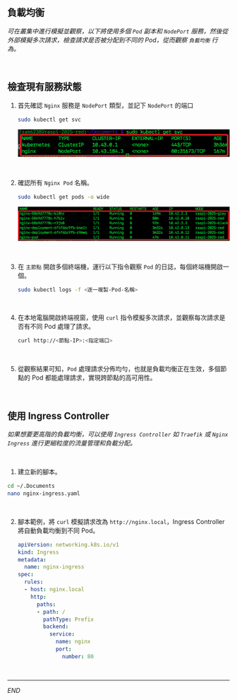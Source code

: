 ## 負載均衡

_可在叢集中進行模擬並觀察，以下將使用多個 `Pod` 副本和 `NodePort` 服務，然後從外部模擬多次請求，檢查請求是否被分配到不同的 Pod，從而觀察 `負載均衡` 行為。_

<br>

## 檢查現有服務狀態

1. 首先確認 `Nginx` 服務是 `NodePort` 類型，並記下 `NodePort` 的端口

    ```bash
    sudo kubectl get svc
    ```

    ![](images/img_133.png)

<br>

2. 確認所有 `Nginx Pod` 名稱。

    ```bash
    sudo kubectl get pods -o wide
    ```

    ![](images/img_134.png)

<br>

3. 在 `主節點` 開啟多個終端機，運行以下指令觀察 `Pod` 的日誌，每個終端機開啟一個。

    ```bash
    sudo kubectl logs -f <逐一複製-Pod-名稱>
    ```

<br>

4. 在本地電腦開啟終端視窗，使用 `curl` 指令模擬多次請求，並觀察每次請求是否有不同 Pod 處理了請求。

    ```bash
    curl http://<節點-IP>:<指定端口>
    ```

<br>

5. 從觀察結果可知，`Pod` 處理請求分佈均勻，也就是負載均衡正在生效，多個節點的 Pod 都能處理請求，實現跨節點的高可用性。

<br>

## 使用 Ingress Controller

_如果想要更高階的負載均衡，可以使用 `Ingress Controller` 如 `Traefik` 或 `Nginx Ingress` 進行更細粒度的流量管理和負載分配。_

<br>

1. 建立新的腳本。

```bash
cd ~/.Documents
nano nginx-ingress.yaml
```

<br>

2. 腳本範例，將 `curl` 模擬請求改為 `http://nginx.local`，Ingress Controller 將自動負載均衡到不同 Pod。

    ```yaml
    apiVersion: networking.k8s.io/v1
    kind: Ingress
    metadata:
      name: nginx-ingress
    spec:
      rules:
      - host: nginx.local
        http:
          paths:
          - path: /
            pathType: Prefix
            backend:
              service:
                name: nginx
                port:
                  number: 80
    ```

<br>

___

_END_